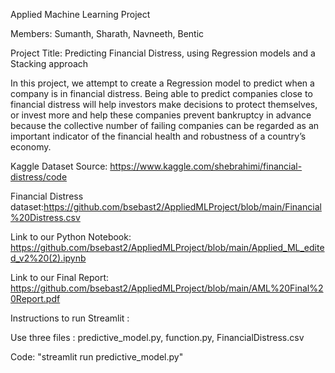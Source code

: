 Applied Machine Learning Project

Members: Sumanth, Sharath, Navneeth, Bentic

Project Title: Predicting Financial Distress, using Regression models and a Stacking approach

In this project, we attempt to create a Regression model to predict when a company is in financial distress. Being able to predict companies close to financial distress will help investors make decisions to protect themselves, or invest more and help these companies prevent bankruptcy in advance because the collective number of failing companies can be regarded as an important indicator of the financial health and robustness of a country’s economy.

Kaggle Dataset Source: https://www.kaggle.com/shebrahimi/financial-distress/code

Financial Distress dataset:https://github.com/bsebast2/AppliedMLProject/blob/main/Financial%20Distress.csv

Link to our Python Notebook: https://github.com/bsebast2/AppliedMLProject/blob/main/Applied_ML_edited_v2%20(2).ipynb

Link to our Final Report: https://github.com/bsebast2/AppliedMLProject/blob/main/AML%20Final%20Report.pdf

Instructions to run Streamlit :

Use three files : predictive_model.py, function.py, FinancialDistress.csv

Code: "streamlit run predictive_model.py"
